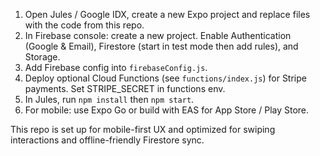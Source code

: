 1) Open Jules / Google IDX, create a new Expo project and replace files with the code from this repo.
2) In Firebase console: create a new project. Enable Authentication (Google & Email), Firestore (start in test mode then add rules), and Storage.
3) Add Firebase config into `firebaseConfig.js`.
4) Deploy optional Cloud Functions (see `functions/index.js`) for Stripe payments. Set STRIPE_SECRET in functions env.
5) In Jules, run `npm install` then `npm start`.
6) For mobile: use Expo Go or build with EAS for App Store / Play Store.

This repo is set up for mobile-first UX and optimized for swiping interactions and offline-friendly Firestore sync.
